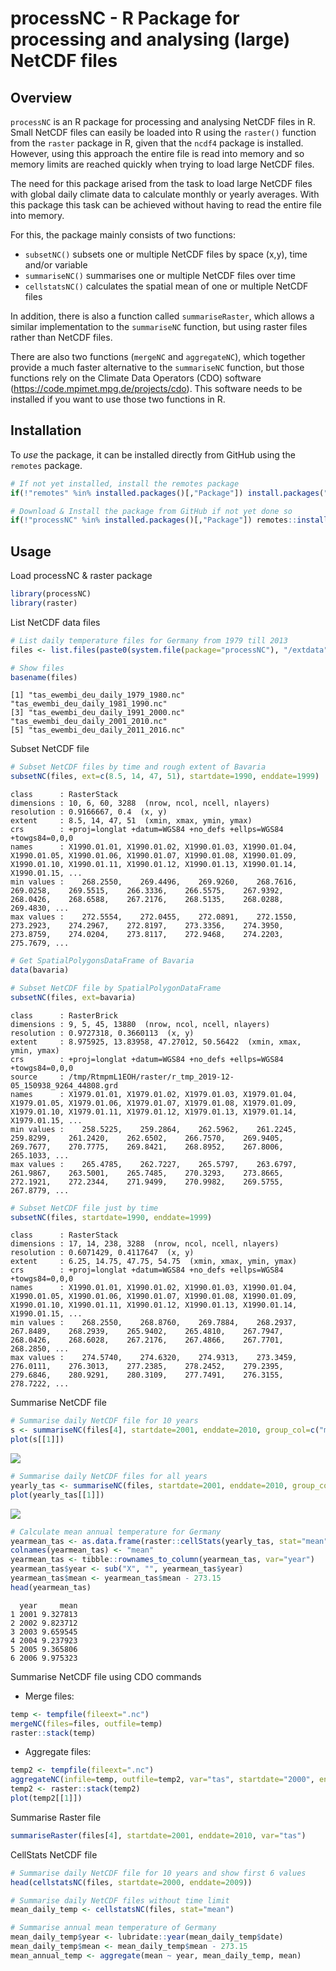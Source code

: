 processNC - R Package for processing and analysing (large) NetCDF files
================

## Overview

`processNC` is an R package for processing and analysing NetCDF files in
R. Small NetCDF files can easily be loaded into R using the `raster()`
function from the `raster` package in R, given that the `ncdf4` package
is installed. However, using this approach the entire file is read into
memory and so memory limits are reached quickly when trying to load
large NetCDF files.

The need for this package arised from the task to load large NetCDF
files with global daily climate data to calculate monthly or yearly
averages. With this package this task can be achieved without having to
read the entire file into memory.

For this, the package mainly consists of two functions:

  - `subsetNC()` subsets one or multiple NetCDF files by space (x,y),
    time and/or variable
  - `summariseNC()` summarises one or multiple NetCDF files over time
  - `cellstatsNC()` calculates the spatial mean of one or multiple
    NetCDF files

In addition, there is also a function called `summariseRaster`, which
allows a similar implementation to the `summariseNC` function, but using
raster files rather than NetCDF files.

There are also two functions (`mergeNC` and `aggregateNC`), which
together provide a much faster alternative to the `summariseNC`
function, but those functions rely on the Climate Data Operators (CDO)
software (<https://code.mpimet.mpg.de/projects/cdo>). This software
needs to be installed if you want to use those two functions in R.

## Installation

To *use* the package, it can be installed directly from GitHub using the
`remotes` package.

``` r
# If not yet installed, install the remotes package
if(!"remotes" %in% installed.packages()[,"Package"]) install.packages("remote")

# Download & Install the package from GitHub if not yet done so
if(!"processNC" %in% installed.packages()[,"Package"]) remotes::install_github("RS-eco/processNC", build_vignettes=T)
```

## Usage

Load processNC & raster package

``` r
library(processNC)
library(raster)
```

List NetCDF data files

``` r
# List daily temperature files for Germany from 1979 till 2013
files <- list.files(paste0(system.file(package="processNC"), "/extdata"), pattern=".nc", full.names=T)

# Show files
basename(files)
```

    [1] "tas_ewembi_deu_daily_1979_1980.nc" "tas_ewembi_deu_daily_1981_1990.nc"
    [3] "tas_ewembi_deu_daily_1991_2000.nc" "tas_ewembi_deu_daily_2001_2010.nc"
    [5] "tas_ewembi_deu_daily_2011_2016.nc"

Subset NetCDF file

``` r
# Subset NetCDF files by time and rough extent of Bavaria
subsetNC(files, ext=c(8.5, 14, 47, 51), startdate=1990, enddate=1999)
```

    class      : RasterStack 
    dimensions : 10, 6, 60, 3288  (nrow, ncol, ncell, nlayers)
    resolution : 0.9166667, 0.4  (x, y)
    extent     : 8.5, 14, 47, 51  (xmin, xmax, ymin, ymax)
    crs        : +proj=longlat +datum=WGS84 +no_defs +ellps=WGS84 +towgs84=0,0,0 
    names      : X1990.01.01, X1990.01.02, X1990.01.03, X1990.01.04, X1990.01.05, X1990.01.06, X1990.01.07, X1990.01.08, X1990.01.09, X1990.01.10, X1990.01.11, X1990.01.12, X1990.01.13, X1990.01.14, X1990.01.15, ... 
    min values :    268.2550,    269.4496,    269.9260,    268.7616,    269.0258,    269.5515,    266.3336,    266.5575,    267.9392,    268.0426,    268.6588,    267.2176,    268.5135,    268.0288,    269.4830, ... 
    max values :    272.5554,    272.0455,    272.0891,    272.1550,    273.2923,    274.2967,    272.8197,    273.3356,    274.3950,    273.8759,    274.0204,    273.8117,    272.9468,    274.2203,    275.7679, ... 

``` r
# Get SpatialPolygonsDataFrame of Bavaria
data(bavaria)

# Subset NetCDF file by SpatialPolygonDataFrame
subsetNC(files, ext=bavaria)
```

    class      : RasterBrick 
    dimensions : 9, 5, 45, 13880  (nrow, ncol, ncell, nlayers)
    resolution : 0.9727318, 0.3660113  (x, y)
    extent     : 8.975925, 13.83958, 47.27012, 50.56422  (xmin, xmax, ymin, ymax)
    crs        : +proj=longlat +datum=WGS84 +no_defs +ellps=WGS84 +towgs84=0,0,0 
    source     : /tmp/RtmpmL1EOH/raster/r_tmp_2019-12-05_150938_9264_44808.grd 
    names      : X1979.01.01, X1979.01.02, X1979.01.03, X1979.01.04, X1979.01.05, X1979.01.06, X1979.01.07, X1979.01.08, X1979.01.09, X1979.01.10, X1979.01.11, X1979.01.12, X1979.01.13, X1979.01.14, X1979.01.15, ... 
    min values :    258.5225,    259.2864,    262.5962,    261.2245,    259.8299,    261.2420,    262.6502,    266.7570,    269.9405,    269.7677,    270.7775,    269.8421,    268.8952,    267.8006,    265.1033, ... 
    max values :    265.4785,    262.7227,    265.5797,    263.6797,    261.9867,    263.5001,    265.7485,    270.3293,    273.8665,    272.1921,    272.2344,    271.9499,    270.9982,    269.5755,    267.8779, ... 

``` r
# Subset NetCDF file just by time
subsetNC(files, startdate=1990, enddate=1999)
```

    class      : RasterStack 
    dimensions : 17, 14, 238, 3288  (nrow, ncol, ncell, nlayers)
    resolution : 0.6071429, 0.4117647  (x, y)
    extent     : 6.25, 14.75, 47.75, 54.75  (xmin, xmax, ymin, ymax)
    crs        : +proj=longlat +datum=WGS84 +no_defs +ellps=WGS84 +towgs84=0,0,0 
    names      : X1990.01.01, X1990.01.02, X1990.01.03, X1990.01.04, X1990.01.05, X1990.01.06, X1990.01.07, X1990.01.08, X1990.01.09, X1990.01.10, X1990.01.11, X1990.01.12, X1990.01.13, X1990.01.14, X1990.01.15, ... 
    min values :    268.2550,    268.8760,    269.7884,    268.2937,    267.8489,    268.2939,    265.9402,    265.4810,    267.7947,    268.0426,    268.6028,    267.2176,    267.4866,    267.7701,    268.2850, ... 
    max values :    274.5740,    274.6320,    274.9313,    273.3459,    276.0111,    276.3013,    277.2385,    278.2452,    279.2395,    279.6846,    280.9291,    280.3109,    277.7491,    276.3155,    278.7222, ... 

Summarise NetCDF file

``` r
# Summarise daily NetCDF file for 10 years 
s <- summariseNC(files[4], startdate=2001, enddate=2010, group_col=c("month", "year"))
plot(s[[1]])
```

![](figures/unnamed-chunk-5-1.png)<!-- -->

``` r
# Summarise daily NetCDF files for all years
yearly_tas <- summariseNC(files, startdate=2001, enddate=2010, group_col="year")
plot(yearly_tas[[1]])
```

![](figures/unnamed-chunk-6-1.png)<!-- -->

``` r
# Calculate mean annual temperature for Germany
yearmean_tas <- as.data.frame(raster::cellStats(yearly_tas, stat="mean"))
colnames(yearmean_tas) <- "mean"
yearmean_tas <- tibble::rownames_to_column(yearmean_tas, var="year")
yearmean_tas$year <- sub("X", "", yearmean_tas$year)
yearmean_tas$mean <- yearmean_tas$mean - 273.15
head(yearmean_tas)
```

``` 
  year     mean
1 2001 9.327813
2 2002 9.823712
3 2003 9.659545
4 2004 9.237923
5 2005 9.365806
6 2006 9.975323
```

Summarise NetCDF file using CDO commands

  - Merge files:

<!-- end list -->

``` r
temp <- tempfile(fileext=".nc")
mergeNC(files=files, outfile=temp)
raster::stack(temp)
```

  - Aggregate files:

<!-- end list -->

``` r
temp2 <- tempfile(fileext=".nc")
aggregateNC(infile=temp, outfile=temp2, var="tas", startdate="2000", enddate="2009")
temp2 <- raster::stack(temp2)
plot(temp2[[1]])
```

Summarise Raster file

``` r
summariseRaster(files[4], startdate=2001, enddate=2010, var="tas")
```

CellStats NetCDF file

``` r
# Summarise daily NetCDF file for 10 years and show first 6 values
head(cellstatsNC(files, startdate=2000, enddate=2009))

# Summarise daily NetCDF files without time limit
mean_daily_temp <- cellstatsNC(files, stat="mean")

# Summarise annual mean temperature of Germany 
mean_daily_temp$year <- lubridate::year(mean_daily_temp$date)
mean_daily_temp$mean <- mean_daily_temp$mean - 273.15
mean_annual_temp <- aggregate(mean ~ year, mean_daily_temp, mean)
```
